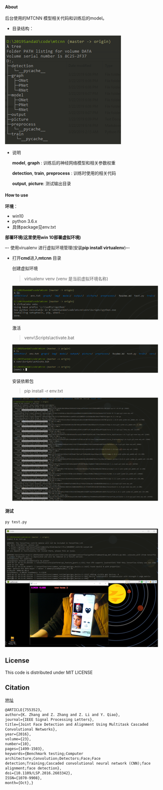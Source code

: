 #### About

后台使用的MTCNN 模型相关代码和训练后的model。

- 目录结构：

![content_img](./img/mtcnn_tree.png)

- 说明

  **model**, **graph** : 训练后的神经网络模型和相关参数权重

  **detection**, **train**, **preprocess** : 训练时使用的相关代码

  **output**, **picture**: 测试输出目录

#### How to use

**环境**：

- win10 
-  python 3.6.x
- 具体package见env.txt

**部署环境(这里使用win 10部署虚拟环境)**

–- 使用virualenv 进行虚拟环境管理(安装**pip install virtualenv**)–- 

- 打开**cmd**进入**mtcnn** 目录

  创建虚拟环境

  > virtualenv  venv  (venv 是当前虚拟环境名称)

  ![mtcnn_env](./img/mtcnn_env.png)

  激活

  > venv\Scripts\activate.bat 

  ![mtcnn_activate](./img/mtcnn_activate.png)

  安装依赖包

  >  pip install -r env.txt 

  ![mtcnn_install](./img/mtcnn_install.png)

#### 测试

```bash
py test.py
```

![test](./img/test.png)

## License

This code is distributed under MIT LICENSE

## Citation

[地址](https://kpzhang93.github.io/MTCNN_face_detection_alignment/index.html)

```
@ARTICLE{7553523, 
author={K. Zhang and Z. Zhang and Z. Li and Y. Qiao}, 
journal={IEEE Signal Processing Letters}, 
title={Joint Face Detection and Alignment Using Multitask Cascaded Convolutional Networks}, 
year={2016}, 
volume={23}, 
number={10}, 
pages={1499-1503}, 
keywords={Benchmark testing;Computer architecture;Convolution;Detectors;Face;Face detection;Training;Cascaded convolutional neural network (CNN);face alignment;face detection}, 
doi={10.1109/LSP.2016.2603342}, 
ISSN={1070-9908}, 
month={Oct},}
```